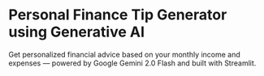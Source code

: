 # Personal Finance Tip Generator using Generative AI
  Get personalized financial advice based on your monthly income and expenses — powered by Google Gemini 2.0 Flash and built with Streamlit.
